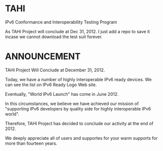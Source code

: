 TAHI
====

IPv6 Conformance and Interoperability Testing Program

As TAHI Project will conclude at Dec 31, 2012. I just add a repo to save it incase we cannot download the test suit forever.

ANNOUNCEMENT
======

TAHI Project Will Conclude at December 31, 2012.

Today, we have a number of highly interoperable IPv6 ready devices. We can see the list on IPv6 Ready Logo Web site.

Eventually, "World IPv6 Launch" has come in June 2012. 

In this circumstances, we believe we have achieved our mission of "supporting IPv6 developers by quality side for highly interoperable IPv6 world".

Therefore, TAHI Project has decided to conclude our activity at the end of 2012.

We deeply appreciate all of users and supportes for your warm supports for more than fourteen years.
